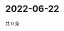 # 2022-06-22

共 0 条

<!-- BEGIN WEIBO -->
<!-- 最后更新时间 Wed Jun 22 2022 18:00:44 GMT+0800 (China Standard Time) -->

<!-- END WEIBO -->
